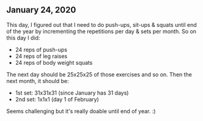 ## January 24, 2020

This day, I figured out that I need to do push-ups, sit-ups & squats until end of the year by incrementing the repetitions per day & sets per month. So on this day I did:
- 24 reps of push-ups
- 24 reps of leg raises
- 24 reps of body weight squats

The next day should be 25x25x25 of those exercises and so on.
Then the next month, it should be:
- 1st set: 31x31x31 (since January has 31 days)
- 2nd set: 1x1x1 (day 1 of February)

Seems challenging but it's really doable until end of year. :)
